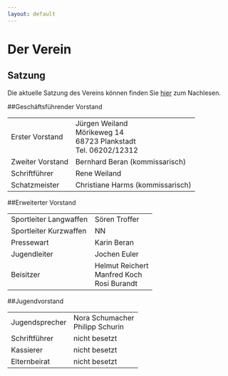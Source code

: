 ```yaml
---
layout: default
---
```

# Der Verein

## Satzung
Die aktuelle Satzung des Vereins können finden Sie [hier][satzung] zum Nachlesen.


##Geschäftsführender Vorstand

<table class="vereinstabelle">
<tr>
<td>Erster Vorstand </td>
<td>
Jürgen Weiland <br />
Mörikeweg 14  <br />
68723 Plankstadt <br /> 
Tel. 06202/12312 </td>
</tr>

<tr>
<td>Zweiter Vorstand</td>
<td>Bernhard Beran (kommissarisch)</td>
</tr>

<tr>
<td>Schriftführer</td>
<td>Rene Weiland </td>   
</tr>

<tr>
<td>Schatzmeister</td>
<td>Christiane Harms (kommissarisch)</td>
</tr>

</table>








##Erweiterter Vorstand


<table class="vereinstabelle">

<tr>
<td>Sportleiter Langwaffen</td>
<td>Sören Troffer</td>
</tr>

<tr>
<td>Sportleiter Kurzwaffen</td>
<td>NN</td>
</tr>


<tr>
<td>Pressewart </td>
<td>Karin Beran</td>
</tr>

<tr>
<td>Jugendleiter</td>
<td>Jochen Euler</td>
</tr>
<tr>
<td>Beisitzer </td>
<td>Helmut Reichert<br />
Manfred Koch<br />
Rosi Burandt<br />
</td>
</tr>
</table>


##Jugendvorstand

<table class="vereinstabelle">
<tr>
<td>Jugendsprecher  </td>
<td>Nora Schumacher<br>
Philipp Schurin</td>
</tr>
<tr>
<td>Schriftführer</td>
<td>nicht besetzt</td>
</tr>
<tr>
<td>Kassierer</td>
<td>nicht besetzt</td>
</tr>
<tr>
<td>Elternbeirat</td>
<td>nicht besetzt</td>
</tr>

</table>



[satzung]: /dokumente/KKS_Vereinssatzung_2011.pdf

